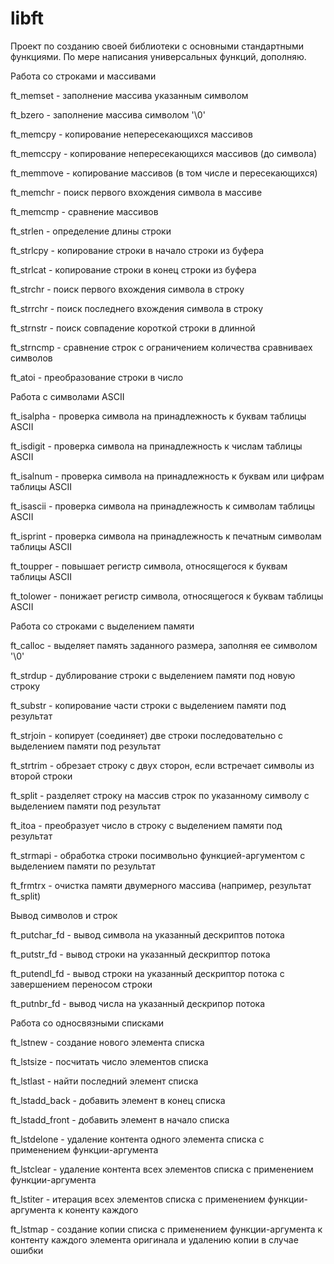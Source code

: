 # libft
Проект по созданию своей библиотеки с основными стандартными функциями.
По мере написания универсальных функций, дополняю.

Работа со строками и массивами

ft_memset		- заполнение массива указанным символом

ft_bzero		- заполнение массива символом '\0'

ft_memcpy		- копирование непересекающихся массивов

ft_memccpy		- копирование непересекающихся массивов (до символа)

ft_memmove		- копирование массивов (в том числе и пересекающихся)

ft_memchr		- поиск первого вхождения символа в массиве

ft_memcmp		- сравнение массивов

ft_strlen		- определение длины строки

ft_strlcpy		- копирование строки в начало строки из буфера

ft_strlcat		- копирование строки в конец строки из буфера

ft_strchr		- поиск первого вхождения символа в строку

ft_strrchr		- поиск последнего вхождения символа в строку

ft_strnstr		- поиск совпадение короткой строки в длинной

ft_strncmp		- сравнение строк с ограничением количества сравниваех символов

ft_atoi			- преобразование строки в число


Работа с символами ASCII

ft_isalpha		- проверка символа на принадлежность к буквам таблицы ASCII

ft_isdigit		- проверка символа на принадлежность к числам таблицы ASCII

ft_isalnum		- проверка символа на принадлежность к буквам или цифрам таблицы ASCII

ft_isascii		- проверка символа на принадлежность к символам таблицы ASCII

ft_isprint		- проверка символа на принадлежность к печатным символам таблицы ASCII

ft_toupper		- повышает регистр символа, относящегося к буквам таблицы ASCII

ft_tolower		- понижает регистр символа, относящегося к буквам таблицы ASCII


Работа со строками с выделением памяти

ft_calloc		- выделяет память заданного размера, заполняя ее символом '\0'

ft_strdup		- дублирование строки с выделением памяти под новую строку

ft_substr		- копирование части строки с выделением памяти под результат

ft_strjoin		- копирует (соединяет) две строки последовательно с выделением памяти под результат

ft_strtrim		- обрезает строку с двух сторон, если встречает символы из второй строки

ft_split		- разделяет строку на массив строк по указанному символу с выделением памяти под результат

ft_itoa			- преобразует число в строку с выделением памяти под результат

ft_strmapi		- обработка строки посимвольно функцией-аргументом с выделением памяти по результат

ft_frmtrx		- очистка памяти двумерного массива (например, результат ft_split)


Вывод символов и строк

ft_putchar_fd	- вывод символа на указанный дескриптов потока

ft_putstr_fd	- вывод строки на указанный дескриптор потока

ft_putendl_fd	- вывод строки на указанный дескриптор потока с завершением переносом строки

ft_putnbr_fd	- вывод числа на указанный дескрипор потока


Работа со односвязными списками

ft_lstnew		- создание нового элемента списка

ft_lstsize		- посчитать число элементов списка

ft_lstlast		- найти последний элемент списка

ft_lstadd_back	- добавить элемент в конец списка

ft_lstadd_front	- добавить элемент в начало списка

ft_lstdelone	- удаление контента одного элемента списка с применением функции-аргумента

ft_lstclear		- удаление контента всех элементов списка с применением функции-аргумента

ft_lstiter		- итерация всех элементов списка с применением функции-аргумента к коненту каждого

ft_lstmap		- создание копии списка с применением функции-аргумента к контенту каждого элемента оригинала и удалению копии в случае ошибки
